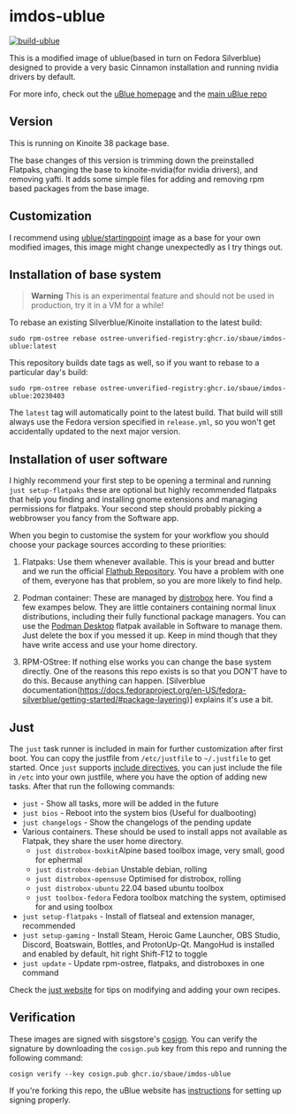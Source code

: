 # imdos-ublue

[![build-ublue](https://github.com/sbaue/imdos-ublue/actions/workflows/build.yml/badge.svg)](https://github.com/sbaue/imdos-ublue/actions/workflows/build.yml)

This is a modified image of ublue(based in turn on Fedora Silverblue) designed to provide a very basic Cinnamon installation and running nvidia drivers by default.

For more info, check out the [uBlue homepage](https://ublue.it/) and the [main uBlue repo](https://github.com/ublue-os/main/)

## Version

This is running on Kinoite 38 package base.

The base changes of this version is trimming down the preinstalled Flatpaks, changing the base to kinoite-nvidia(for nvidia drivers), and removing yafti. It adds some simple files for adding and removing rpm based packages from the base image.

## Customization

I recommend using [ublue/startingpoint](https://github.com/ublue-os/startingpoint) image as a base for your own modified images, this image might change unexpectedly as I try things out.

## Installation of base system

> **Warning**
> This is an experimental feature and should not be used in production, try it in a VM for a while!

To rebase an existing Silverblue/Kinoite installation to the latest build:

```
sudo rpm-ostree rebase ostree-unverified-registry:ghcr.io/sbaue/imdos-ublue:latest
```

This repository builds date tags as well, so if you want to rebase to a particular day's build:

```
sudo rpm-ostree rebase ostree-unverified-registry:ghcr.io/sbaue/imdos-ublue:20230403
```

The `latest` tag will automatically point to the latest build. That build will still always use the Fedora version specified in `release.yml`, so you won't get accidentally updated to the next major version.

## Installation of user software

I highly recommend your first step to be opening a terminal and running `just setup-flatpaks` these are optional but highly recommended flatpaks that help you finding and installing gnome extensions and managing permissions for flatpaks. Your second step should probably picking a webbrowser you fancy from the Software app.

When you begin to customise the system for your workflow you should choose your package sources according to these priorities:

1. Flatpaks: 
Use them whenever available. This is your bread and butter and we run the official [Flathub Repository](https://flathub.org/home). You have a problem with one of them, everyone has that problem, so you are more likely to find help.

2. Podman container:
These are managed by [distrobox](https://github.com/89luca89/distrobox) here. You find a few exampes below. They are little containers containing normal linux distributions, including their fully functional package managers. You can use the [Podman Desktop](https://flathub.org/apps/details/io.podman_desktop.PodmanDesktop) flatpak available in Software to manage them. Just delete the box if you messed it up. Keep in mind though that they have write access and use your home directory.

3. RPM-OStree:
If nothing else works you can change the base system directly. One of the reasons this repo exists is so that you DON'T have to do this. Because anything can happen. [Silverblue documentation(https://docs.fedoraproject.org/en-US/fedora-silverblue/getting-started/#package-layering)] explains it's use a bit. 

## Just

The `just` task runner is included in main for further customization after first boot.
You can copy the justfile from `/etc/justfile` to `~/.justfile` to get started. Once `just` supports [include directives](https://just.systems/man/en/chapter_52.html), you can just include the file in `/etc` into your own justfile, where you have the option of adding new tasks.
After that run the following commands:

- `just` - Show all tasks, more will be added in the future
- `just bios` - Reboot into the system bios (Useful for dualbooting)
- `just changelogs` - Show the changelogs of the pending update
- Various containers. These should be used to install apps not available as Flatpak, they share the user home directory.
  - `just distrobox-boxkit`Alpine based toolbox image, very small, good for ephermal
  - `just distrobox-debian` Unstable debian, rolling
  - `just distrobox-opensuse` Optimised for distrobox, rolling
  - `just distrobox-ubuntu` 22.04 based ubuntu toolbox
  - `just toolbox-fedora` Fedora toolbox matching the system, optimised for and using toolbox
- `just setup-flatpaks` - Install of flatseal and extension manager, recommended
- `just setup-gaming` - Install Steam, Heroic Game Launcher, OBS Studio, Discord, Boatswain, Bottles, and ProtonUp-Qt. MangoHud is installed and enabled by default, hit right Shift-F12 to toggle
- `just update` - Update rpm-ostree, flatpaks, and distroboxes in one command

Check the [just website](https://just.systems) for tips on modifying and adding your own recipes.

## Verification

These images are signed with sisgstore's [cosign](https://docs.sigstore.dev/cosign/overview/). You can verify the signature by downloading the `cosign.pub` key from this repo and running the following command:

    cosign verify --key cosign.pub ghcr.io/sbaue/imdos-ublue

If you're forking this repo, the uBlue website has [instructions](https://ublue.it/making-your-own/) for setting up signing properly.
